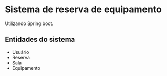 # Sistema de reserva de equipamento
Utilizando Spring boot.

## Entidades do sistema
- Usuário
- Reserva
- Sala
- Equipamento
